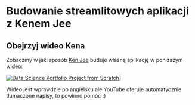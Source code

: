 # Budowanie streamlitowych aplikacji z Kenem Jee

## Obejrzyj wideo Kena

Zobaczmy w jaki sposób [Ken Jee](https://www.youtube.com/c/KenJee1) buduje własną aplikację w poniższym wideo:

[![Data Science Portfolio Project from Scratch](https://img.youtube.com/vi/Yk-unX4KnV4/0.jpg)](<https://www.youtube.com/watch?v=Yk-unX4KnV4>)]

Wideo jest wprawdzie po angielsku ale YouTube oferuje automatycznie tłumaczone napisy, to powinno pomóc :)
